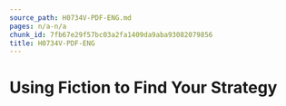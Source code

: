```yaml
---
source_path: H0734V-PDF-ENG.md
pages: n/a-n/a
chunk_id: 7fb67e29f57bc03a2fa1409da9aba93082079856
title: H0734V-PDF-ENG
---
```

# Using Fiction to Find Your Strategy
